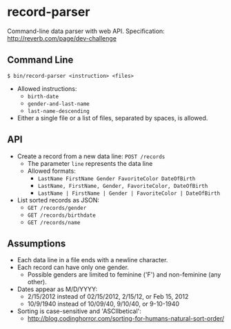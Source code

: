 record-parser
=============

Command-line data parser with web API.
Specification: http://reverb.com/page/dev-challenge

Command Line
------------
`$ bin/record-parser <instruction> <files>`
* Allowed instructions:
  - `birth-date`
  - `gender-and-last-name`
  - `last-name-descending`
* Either a single file or a list of files, separated by spaces, is allowed.

API
---
* Create a record from a new data line: `POST /records`
  - The parameter `line` represents the data line
  - Allowed formats:
    + `LastName FirstName Gender FavoriteColor DateOfBirth`
    + `LastName, FirstName, Gender, FavoriteColor, DateOfBirth`
    + `LastName | FirstName | Gender | FavoriteColor | DateOfBirth`
* List sorted records as JSON:
  - `GET /records/gender`
  - `GET /records/birthdate`
  - `GET /records/name`

Assumptions
-----------
* Each data line in a file ends with a newline character.
* Each record can have only one gender.
  - Possible genders are limited to feminine ('F') and non-feminine (any other).
* Dates appear as M/D/YYYY:
  - 2/15/2012 instead of 02/15/2012, 2/15/12, or Feb 15, 2012
  - 10/9/1940 instead of 10/09/40, 9/10/40, or 9-10-1940
* Sorting is case-sensitive and 'ASCIIbetical':
  - http://blog.codinghorror.com/sorting-for-humans-natural-sort-order/
